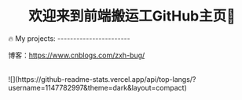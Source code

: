 <!-- ### 欢迎来到前端嚣张农民GitHub主页 👋 -->

<h1 align="center">欢迎来到前端搬运工GitHub主页👋</h1>
🔥 My projects:
-----------------------

博客：https://www.cnblogs.com/zxh-bug/

<br/>
![](https://github-readme-stats.vercel.app/api/top-langs/?username=1147782997&theme=dark&layout=compact)

